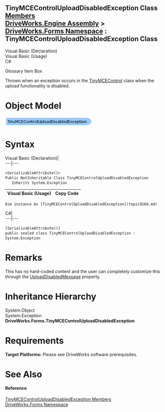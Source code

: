 TinyMCEControlUploadDisabledException Class   
[Members](topic9261.md)   
[DriveWorks.Engine Assembly](topic2156.md) > [DriveWorks.Forms Namespace](topic7266.md) : TinyMCEControlUploadDisabledException Class  
---  
  
Visual Basic (Declaration)    
Visual Basic (Usage)    
C# 

Glossary Item Box

Thrown when an exception occurs in the [TinyMCEControl](topic9204.md) class when the upload functionality is disabled. 

# Object Model

![](dotnetdiagramimages/image443.png)

# Syntax

Visual Basic (Declaration)|   
---|---  
      
    
    <SerializableAttribute()>
    Public NotInheritable Class TinyMCEControlUploadDisabledException 
       Inherits System.Exception  
  
Visual Basic (Usage)| Copy Code  
---|---  
      
    
    Dim instance As [TinyMCEControlUploadDisabledException](topic9260.md)  
  
C#|   
---|---  
      
    
    [SerializableAttribute()]
    public sealed class TinyMCEControlUploadDisabledException : System.Exception   
  
# Remarks

This has no hard-coded content and the user can completely customize this through the [UploadDisabledMessage](topic9240.md) property.

# Inheritance Hierarchy

System.Object  
System.Exception  
**DriveWorks.Forms.TinyMCEControlUploadDisabledException**  


# Requirements

**Target Platforms:** Please see DriveWorks software prerequisites.

# See Also

#### Reference

[TinyMCEControlUploadDisabledException Members](topic9261.md)   
[DriveWorks.Forms Namespace](topic7266.md)


